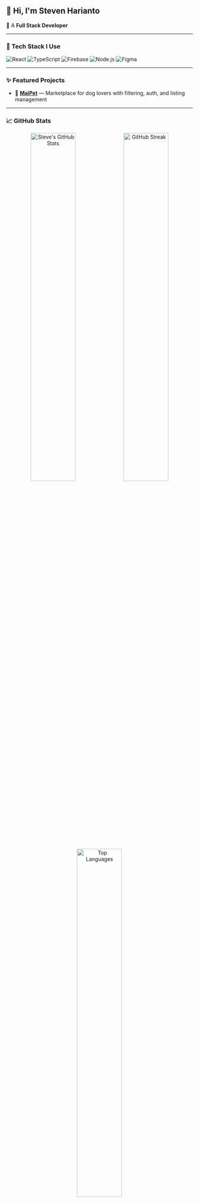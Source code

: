 ## 👋 Hi, I'm Steven Harianto

🚀 A **Full Stack Developer**

---

### 🧰 Tech Stack I Use 
![React](https://img.shields.io/badge/-React-20232A?style=flat&logo=react)
![TypeScript](https://img.shields.io/badge/-TypeScript-3178C6?style=flat&logo=typescript)
![Firebase](https://img.shields.io/badge/-Firebase-FFCA28?style=flat&logo=firebase)
![Node.js](https://img.shields.io/badge/-Node.js-339933?style=flat&logo=node.js)
![Figma](https://img.shields.io/badge/-Figma-F24E1E?style=flat&logo=figma)

---

### ✨ Featured Projects
- 🐾 [**MaiPet**](https://steveharianto.github.io/MaiPet/) — Marketplace for dog lovers with filtering, auth, and listing management  

---

### 📈 GitHub Stats
<p align="center">
  <img src="https://github-readme-stats.vercel.app/api?username=steveharianto&show_icons=true&theme=tokyonight&hide_title=false&count_private=true&include_all_commits=true" alt="Steve's GitHub Stats" width="49%" />
  <img src="https://github-readme-streak-stats.herokuapp.com/?user=steveharianto&theme=tokyonight" alt="GitHub Streak" width="49%" />
</p>

<p align="center">
  <img src="https://github-readme-stats.vercel.app/api/top-langs/?username=steveharianto&layout=compact&theme=tokyonight&langs_count=8" alt="Top Languages" width="49%" />
</p>
---

### 📫 Let's Connect!
<!-- - 🌐 [steveharianto.com](https://steveharianto.com) *(if applicable)* --> 
- 💼 [LinkedIn](https://linkedin.com/in/stevenharianto)  
- ✉️ Email me at `steveharianto@gmail.com`  

---
